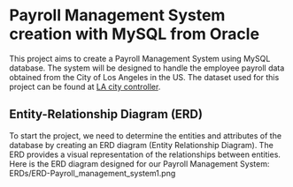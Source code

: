 # Payroll Management System creation with MySQL from Oracle
This project aims to create a Payroll Management System using MySQL database. The system will be designed to handle the employee payroll data obtained from the City of Los Angeles in the US. The dataset used for this project can be found at [LA city controller](https://controllerdata.lacity.org/Payroll/City-Employee-Payroll-Current-/g9h8-fvhu).

## Entity-Relationship Diagram (ERD)
To start the project, we need to determine the entities and attributes of the database by creating an ERD diagram (Entity Relationship Diagram). The ERD provides a visual representation of the relationships between entities. Here is the ERD diagram designed for our Payroll Management System:
ERDs/ERD-Payroll_management_system1.png
